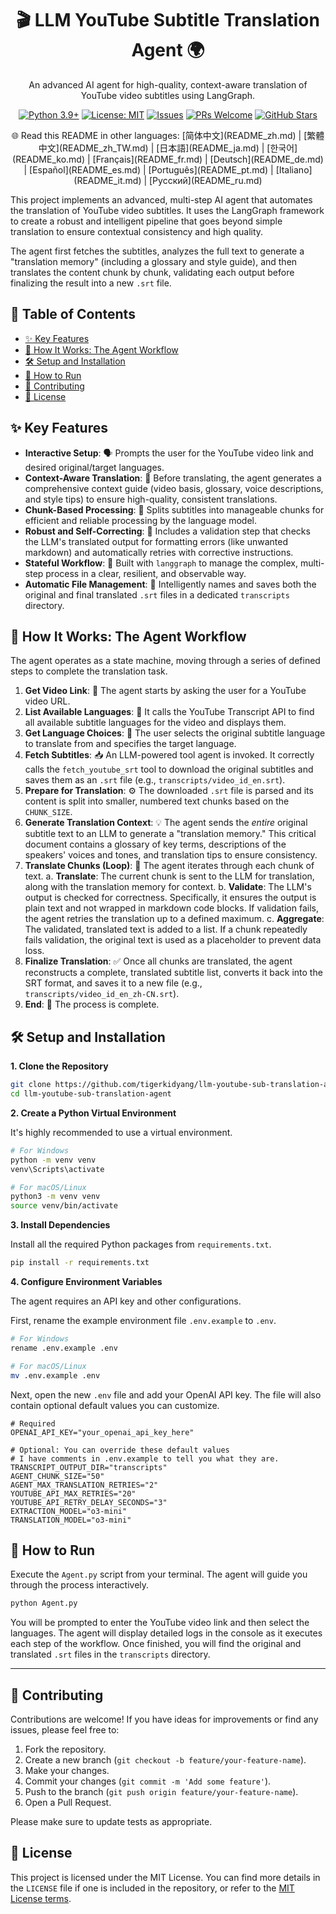 <div align="center">
  <h1>🎬 LLM YouTube Subtitle Translation Agent 🌍</h1>
  <p>
    An advanced AI agent for high-quality, context-aware translation of YouTube video subtitles using LangGraph.
  </p>
  <p>
    <!-- Badges -->
    <a href="https://www.python.org/"><img src="https://img.shields.io/badge/Python-3.9%2B-blue.svg" alt="Python 3.9+"></a>
    <a href="https://opensource.org/licenses/MIT"><img src="https://img.shields.io/badge/License-MIT-yellow.svg" alt="License: MIT"></a>
    <a href="https://github.com/tigerkidyang/llm-youtube-sub-translation-agent/issues"><img src="https://img.shields.io/github/issues/tigerkidyang/llm-youtube-sub-translation-agent" alt="Issues"></a>
    <a href="https://github.com/tigerkidyang/llm-youtube-sub-translation-agent/pulls"><img src="https://img.shields.io/badge/PRs-welcome-brightgreen.svg" alt="PRs Welcome"></a>
    <a href="https://github.com/tigerkidyang/llm-youtube-sub-translation-agent/stargazers"><img src="https://img.shields.io/github/stars/tigerkidyang/llm-youtube-sub-translation-agent?style=social" alt="GitHub Stars"></a>
  </p>
  <p>
    🌐 Read this README in other languages:
    [简体中文](README_zh.md) | [繁體中文](README_zh_TW.md) | [日本語](README_ja.md) | [한국어](README_ko.md) | [Français](README_fr.md) | [Deutsch](README_de.md) | [Español](README_es.md) | [Português](README_pt.md) | [Italiano](README_it.md) | [Русский](README_ru.md)
  </p>
</div>

This project implements an advanced, multi-step AI agent that automates the translation of YouTube video subtitles. It uses the LangGraph framework to create a robust and intelligent pipeline that goes beyond simple translation to ensure contextual consistency and high quality.

The agent first fetches the subtitles, analyzes the full text to generate a "translation memory" (including a glossary and style guide), and then translates the content chunk by chunk, validating each output before finalizing the result into a new `.srt` file.

## 📖 Table of Contents

- [✨ Key Features](#-key-features)
- [🚀 How It Works: The Agent Workflow](#-how-it-works-the-agent-workflow)
- [🛠️ Setup and Installation](#️-setup-and-installation)
- [🏃 How to Run](#-how-to-run)
- [🤝 Contributing](#-contributing)
- [📄 License](#-license)

## ✨ Key Features

-   **Interactive Setup**: 🗣️ Prompts the user for the YouTube video link and desired original/target languages.
-   **Context-Aware Translation**: 🧠 Before translating, the agent generates a comprehensive context guide (video basis, glossary, voice descriptions, and style tips) to ensure high-quality, consistent translations.
-   **Chunk-Based Processing**: 🧩 Splits subtitles into manageable chunks for efficient and reliable processing by the language model.
-   **Robust and Self-Correcting**: 💪 Includes a validation step that checks the LLM's translated output for formatting errors (like unwanted markdown) and automatically retries with corrective instructions.
-   **Stateful Workflow**: 🔄 Built with `langgraph` to manage the complex, multi-step process in a clear, resilient, and observable way.
-   **Automatic File Management**: 📂 Intelligently names and saves both the original and final translated `.srt` files in a dedicated `transcripts` directory.

## 🚀 How It Works: The Agent Workflow

The agent operates as a state machine, moving through a series of defined steps to complete the translation task.

1.  **Get Video Link**: 🔗 The agent starts by asking the user for a YouTube video URL.
2.  **List Available Languages**: 📜 It calls the YouTube Transcript API to find all available subtitle languages for the video and displays them.
3.  **Get Language Choices**: 🎯 The user selects the original subtitle language to translate from and specifies the target language.
4.  **Fetch Subtitles**: 📥 An LLM-powered tool agent is invoked. It correctly calls the `fetch_youtube_srt` tool to download the original subtitles and saves them as an `.srt` file (e.g., `transcripts/video_id_en.srt`).
5.  **Prepare for Translation**: ⚙️ The downloaded `.srt` file is parsed and its content is split into smaller, numbered text chunks based on the `CHUNK_SIZE`.
6.  **Generate Translation Context**: 💡 The agent sends the *entire* original subtitle text to an LLM to generate a "translation memory." This critical document contains a glossary of key terms, descriptions of the speakers' voices and tones, and translation tips to ensure consistency.
7.  **Translate Chunks (Loop)**: 🔁 The agent iterates through each chunk of text.
    a.  **Translate**: The current chunk is sent to the LLM for translation, along with the translation memory for context.
    b.  **Validate**: The LLM's output is checked for correctness. Specifically, it ensures the output is plain text and not wrapped in markdown code blocks. If validation fails, the agent retries the translation up to a defined maximum.
    c.  **Aggregate**: The validated, translated text is added to a list. If a chunk repeatedly fails validation, the original text is used as a placeholder to prevent data loss.
8.  **Finalize Translation**: ✅ Once all chunks are translated, the agent reconstructs a complete, translated subtitle list, converts it back into the SRT format, and saves it to a new file (e.g., `transcripts/video_id_en_zh-CN.srt`).
9.  **End**: 🎉 The process is complete.

## 🛠️ Setup and Installation

**1. Clone the Repository**

```bash
git clone https://github.com/tigerkidyang/llm-youtube-sub-translation-agent.git
cd llm-youtube-sub-translation-agent
```

**2. Create a Python Virtual Environment**

It's highly recommended to use a virtual environment.

```bash
# For Windows
python -m venv venv
venv\Scripts\activate

# For macOS/Linux
python3 -m venv venv
source venv/bin/activate
```

**3. Install Dependencies**

Install all the required Python packages from `requirements.txt`.

```bash
pip install -r requirements.txt
```

**4. Configure Environment Variables**

The agent requires an API key and other configurations.

First, rename the example environment file `.env.example` to `.env`.

```bash
# For Windows
rename .env.example .env

# For macOS/Linux
mv .env.example .env
```

Next, open the new `.env` file and add your OpenAI API key. The file will also contain optional default values you can customize.

```env
# Required
OPENAI_API_KEY="your_openai_api_key_here"

# Optional: You can override these default values
# I have comments in .env.example to tell you what they are.
TRANSCRIPT_OUTPUT_DIR="transcripts"
AGENT_CHUNK_SIZE="50"
AGENT_MAX_TRANSLATION_RETRIES="2"
YOUTUBE_API_MAX_RETRIES="20"
YOUTUBE_API_RETRY_DELAY_SECONDS="3"
EXTRACTION_MODEL="o3-mini"
TRANSLATION_MODEL="o3-mini"
```

## 🏃 How to Run

Execute the `Agent.py` script from your terminal. The agent will guide you through the process interactively.

```bash
python Agent.py
```

You will be prompted to enter the YouTube video link and then select the languages. The agent will display detailed logs in the console as it executes each step of the workflow. Once finished, you will find the original and translated `.srt` files in the `transcripts` directory.

---

## 🤝 Contributing

Contributions are welcome! If you have ideas for improvements or find any issues, please feel free to:

1.  Fork the repository.
2.  Create a new branch (`git checkout -b feature/your-feature-name`).
3.  Make your changes.
4.  Commit your changes (`git commit -m 'Add some feature'`).
5.  Push to the branch (`git push origin feature/your-feature-name`).
6.  Open a Pull Request.

Please make sure to update tests as appropriate.

## 📄 License

This project is licensed under the MIT License. You can find more details in the `LICENSE` file if one is included in the repository, or refer to the [MIT License terms](https://opensource.org/licenses/MIT).